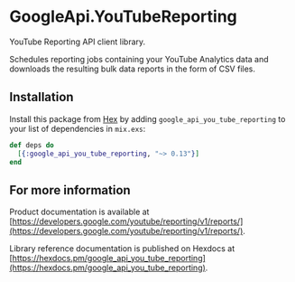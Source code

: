 # GoogleApi.YouTubeReporting

YouTube Reporting API client library.

Schedules reporting jobs containing your YouTube Analytics data and downloads the resulting bulk data reports in the form of CSV files.

## Installation

Install this package from [Hex](https://hex.pm) by adding
`google_api_you_tube_reporting` to your list of dependencies in `mix.exs`:

```elixir
def deps do
  [{:google_api_you_tube_reporting, "~> 0.13"}]
end
```

## For more information

Product documentation is available at [https://developers.google.com/youtube/reporting/v1/reports/](https://developers.google.com/youtube/reporting/v1/reports/).

Library reference documentation is published on Hexdocs at
[https://hexdocs.pm/google_api_you_tube_reporting](https://hexdocs.pm/google_api_you_tube_reporting).
